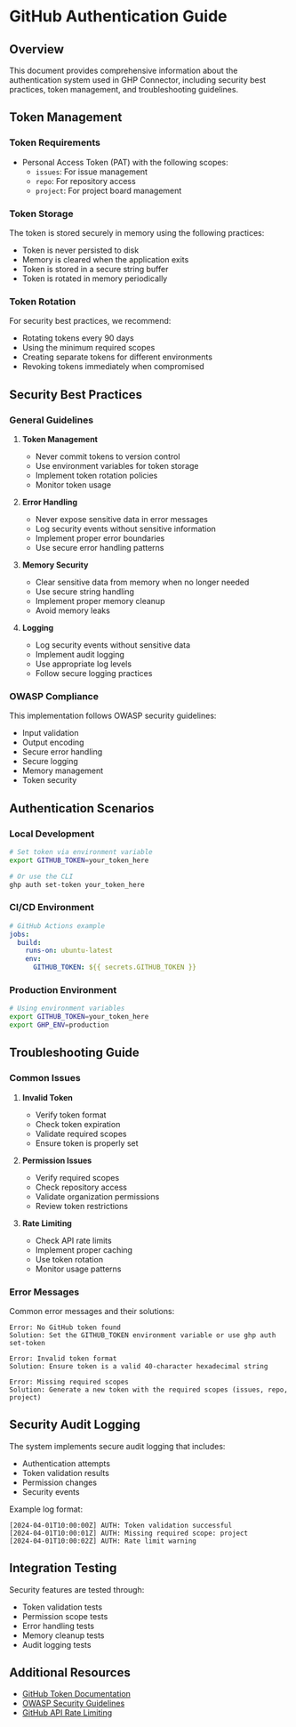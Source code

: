 # GitHub Authentication Guide

## Overview

This document provides comprehensive information about the authentication system used in GHP Connector, including security best practices, token management, and troubleshooting guidelines.

## Token Management

### Token Requirements

- Personal Access Token (PAT) with the following scopes:
  - `issues`: For issue management
  - `repo`: For repository access
  - `project`: For project board management

### Token Storage

The token is stored securely in memory using the following practices:

- Token is never persisted to disk
- Memory is cleared when the application exits
- Token is stored in a secure string buffer
- Token is rotated in memory periodically

### Token Rotation

For security best practices, we recommend:

- Rotating tokens every 90 days
- Using the minimum required scopes
- Creating separate tokens for different environments
- Revoking tokens immediately when compromised

## Security Best Practices

### General Guidelines

1. **Token Management**

   - Never commit tokens to version control
   - Use environment variables for token storage
   - Implement token rotation policies
   - Monitor token usage

2. **Error Handling**

   - Never expose sensitive data in error messages
   - Log security events without sensitive information
   - Implement proper error boundaries
   - Use secure error handling patterns

3. **Memory Security**

   - Clear sensitive data from memory when no longer needed
   - Use secure string handling
   - Implement proper memory cleanup
   - Avoid memory leaks

4. **Logging**
   - Log security events without sensitive data
   - Implement audit logging
   - Use appropriate log levels
   - Follow secure logging practices

### OWASP Compliance

This implementation follows OWASP security guidelines:

- Input validation
- Output encoding
- Secure error handling
- Secure logging
- Memory management
- Token security

## Authentication Scenarios

### Local Development

```bash
# Set token via environment variable
export GITHUB_TOKEN=your_token_here

# Or use the CLI
ghp auth set-token your_token_here
```

### CI/CD Environment

```yaml
# GitHub Actions example
jobs:
  build:
    runs-on: ubuntu-latest
    env:
      GITHUB_TOKEN: ${{ secrets.GITHUB_TOKEN }}
```

### Production Environment

```bash
# Using environment variables
export GITHUB_TOKEN=your_token_here
export GHP_ENV=production
```

## Troubleshooting Guide

### Common Issues

1. **Invalid Token**

   - Verify token format
   - Check token expiration
   - Validate required scopes
   - Ensure token is properly set

2. **Permission Issues**

   - Verify required scopes
   - Check repository access
   - Validate organization permissions
   - Review token restrictions

3. **Rate Limiting**
   - Check API rate limits
   - Implement proper caching
   - Use token rotation
   - Monitor usage patterns

### Error Messages

Common error messages and their solutions:

```
Error: No GitHub token found
Solution: Set the GITHUB_TOKEN environment variable or use ghp auth set-token

Error: Invalid token format
Solution: Ensure token is a valid 40-character hexadecimal string

Error: Missing required scopes
Solution: Generate a new token with the required scopes (issues, repo, project)
```

## Security Audit Logging

The system implements secure audit logging that includes:

- Authentication attempts
- Token validation results
- Permission changes
- Security events

Example log format:

```
[2024-04-01T10:00:00Z] AUTH: Token validation successful
[2024-04-01T10:00:01Z] AUTH: Missing required scope: project
[2024-04-01T10:00:02Z] AUTH: Rate limit warning
```

## Integration Testing

Security features are tested through:

- Token validation tests
- Permission scope tests
- Error handling tests
- Memory cleanup tests
- Audit logging tests

## Additional Resources

- [GitHub Token Documentation](https://docs.github.com/en/authentication/keeping-your-account-and-data-secure/creating-a-personal-access-token)
- [OWASP Security Guidelines](https://owasp.org/www-project-top-ten/)
- [GitHub API Rate Limiting](https://docs.github.com/en/rest/overview/resources-in-the-rest-api#rate-limiting)
